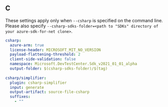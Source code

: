 ## C

These settings apply only when `--csharp` is specified on the command line.
Please also specify `--csharp-sdks-folder=<path to "SDKs" directory of your azure-sdk-for-net clone>`.

```yaml $(csharp)
csharp:
  azure-arm: true
  license-header: MICROSOFT_MIT_NO_VERSION
  payload-flattening-threshold: 2
  client-side-validation: false
  namespace: Microsoft.DevTestCenter.Sdk_v2021_01_01_alpha
  output-folder: $(csharp-sdks-folder)/$(tag)
  
csharp/simplifier:
  plugin: csharp-simplifier
  input: generate
  output-artifact: source-file-csharp
  suffixes:
    - ""
```